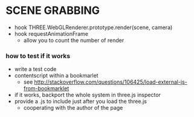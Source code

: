 # SCENE GRABBING
- hook THREE.WebGLRenderer.prototype.render(scene, camera)
- hook requestAnimationFrame
  - allow you to count the number of render


### how to test if it works
- write a test code
- contentscript within a bookmarlet
  - see http://stackoverflow.com/questions/106425/load-external-js-from-bookmarklet
- if it works, backport the whole system in three.js inspector
- provide a .js to include just after you load the three.js
  - cooperating with the author of the page
